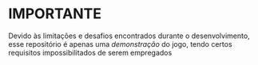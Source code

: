 # IMPORTANTE

Devido às limitações e desafios encontrados durante o desenvolvimento, esse repositório é apenas uma *demonstração* do jogo, tendo certos requisitos impossibilitados de serem empregados
